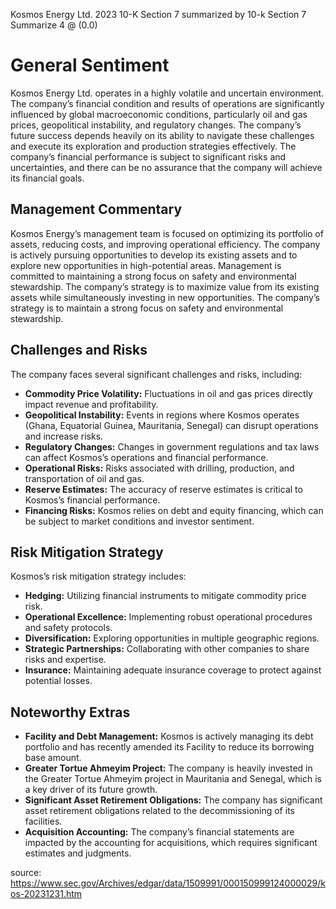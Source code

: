 Kosmos Energy Ltd. 2023 10-K Section 7 summarized by 10-k Section 7 Summarize 4 @ (0.0)


# General Sentiment

Kosmos Energy Ltd. operates in a highly volatile and uncertain environment. The company’s financial condition and results of operations are significantly influenced by global macroeconomic conditions, particularly oil and gas prices, geopolitical instability, and regulatory changes. The company’s future success depends heavily on its ability to navigate these challenges and execute its exploration and production strategies effectively. The company’s financial performance is subject to significant risks and uncertainties, and there can be no assurance that the company will achieve its financial goals.

## Management Commentary

Kosmos Energy’s management team is focused on optimizing its portfolio of assets, reducing costs, and improving operational efficiency. The company is actively pursuing opportunities to develop its existing assets and to explore new opportunities in high-potential areas. Management is committed to maintaining a strong focus on safety and environmental stewardship. The company’s strategy is to maximize value from its existing assets while simultaneously investing in new opportunities. The company’s strategy is to maintain a strong focus on safety and environmental stewardship.

## Challenges and Risks

The company faces several significant challenges and risks, including:

*   **Commodity Price Volatility:** Fluctuations in oil and gas prices directly impact revenue and profitability.
*   **Geopolitical Instability:** Events in regions where Kosmos operates (Ghana, Equatorial Guinea, Mauritania, Senegal) can disrupt operations and increase risks.
*   **Regulatory Changes:** Changes in government regulations and tax laws can affect Kosmos’s operations and financial performance.
*   **Operational Risks:** Risks associated with drilling, production, and transportation of oil and gas.
*   **Reserve Estimates:** The accuracy of reserve estimates is critical to Kosmos’s financial performance.
*   **Financing Risks:** Kosmos relies on debt and equity financing, which can be subject to market conditions and investor sentiment.

## Risk Mitigation Strategy

Kosmos’s risk mitigation strategy includes:

*   **Hedging:** Utilizing financial instruments to mitigate commodity price risk.
*   **Operational Excellence:** Implementing robust operational procedures and safety protocols.
*   **Diversification:** Exploring opportunities in multiple geographic regions.
*   **Strategic Partnerships:** Collaborating with other companies to share risks and expertise.
*   **Insurance:** Maintaining adequate insurance coverage to protect against potential losses.

## Noteworthy Extras

*   **Facility and Debt Management:** Kosmos is actively managing its debt portfolio and has recently amended its Facility to reduce its borrowing base amount.
*   **Greater Tortue Ahmeyim Project:** The company is heavily invested in the Greater Tortue Ahmeyim project in Mauritania and Senegal, which is a key driver of its future growth.
*   **Significant Asset Retirement Obligations:** The company has significant asset retirement obligations related to the decommissioning of its facilities.
*   **Acquisition Accounting:** The company’s financial statements are impacted by the accounting for acquisitions, which requires significant estimates and judgments.


source: https://www.sec.gov/Archives/edgar/data/1509991/000150999124000029/kos-20231231.htm